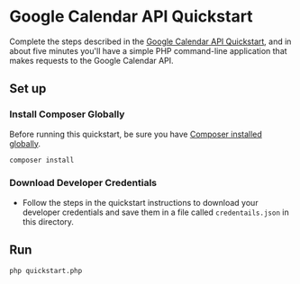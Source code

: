 # Google Calendar API Quickstart

Complete the steps described in the [Google Calendar API Quickstart](https://developers.google.com/calendar/quickstart/php), and in about five minutes you'll have a simple PHP command-line application that makes requests to the Google Calendar API.

## Set up

### Install Composer Globally

Before running this quickstart, be sure you have [Composer installed globally](https://getcomposer.org/doc/00-intro.md#globally).

```sh
composer install
```

### Download Developer Credentials

- Follow the steps in the quickstart instructions to download your developer
  credentials and save them in a file called `credentails.json` in this
  directory.

## Run

```sh
php quickstart.php
```
